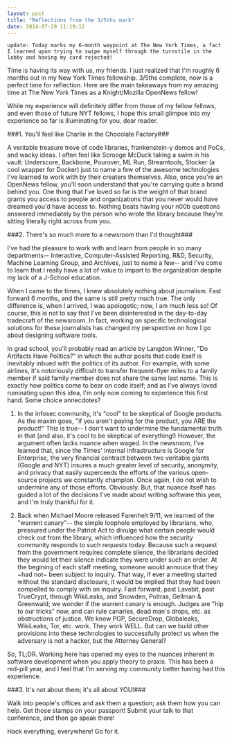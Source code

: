 ```yaml
---
layout: post
title: "Reflections from the 3/5ths mark"
date: 2014-07-29 11:19:12
---
```


`update: Today marks my 6-month waypoint at The New York Times, a fact I learned upon trying to swipe myself through the turnstile in the lobby and having my card rejected!`

Time is having its way with us, my friends.  I just realized that I'm roughly 6 months out in my New York Times fellowship.  3/5ths complete, now is a perfect time for reflection.  Here are the main takeaways from my amazing time at The New York Times as a Knight/Mozilla OpenNews fellow!

While my experience will definitely differ from those of my fellow fellows, and even those of future NYT fellows, I hope this small glimpse into my experience so far is illuminating for you, dear reader.

###1. You'll feel like Charlie in the Chocolate Factory###

A veritable treasure trove of code libraries, frankenstein-y demos and PoCs, and wacky ideas.  I often feel like Scrooge McDuck taking a swim in his vault: Underscore, Backbone, Pourover, ML Run, Streamtools, Stocker (a cool wrapper for Docker) just to name a few of the awesome technologies I've learned to work with by their creaters themselves.  Also, once you're an OpenNews fellow, you'll soon understand that you're carrying quite a brand behind you.  One thing that I've loved so far is the weight of that brand grants you access to people and organizations that you never would have dreamed you'd have access to.  Nothing beats having your n00b questions answered immediately by the person who wrote the library because they're sitting literally right across from you.

###2. There's so much more to a newsroom than I'd thought###

I've had the pleasure to work with and learn from people in so many departments-- Interactive, Computer-Assisted Reporting, R&D, Security, Machine Learning Group, and Archives, just to name a few-- and I've come to learn that I really have a lot of value to impart to the organization despite my lack of a J-School education.

When I came to the times, I knew absolutely nothing about journalism.  Fast forward 6 months, and the same is still pretty much true.  The only difference is, when I arrived, I was apologetic; now, I am much less so!  Of course, this is not to say that I've been disinterested in the day-to-day tradecraft of the newsroom.  In fact, working on specific technological solutions for these journalists has changed my perspective on how I go about designing software tools.

In grad school, you'll probably read an article by Langdon Winner, "Do Artifacts Have Politics?" in which the author posits that code itself is inevitably inbued with the politics of its author.  For example, with some airlines, it's notoriously difficult to transfer frequent-flyer miles to a family member if said family member does not share the same last name.  This is exactly how politics come to bear on code itself; and as I've always loved ruminating upon this idea, I'm only now coming to experience this first hand.  Some choice annecdotes?

1. In the infosec community, it's "cool" to be skeptical of Google products.  As the maxim goes, "if you aren't paying for the product, you ARE the product!"  This is true-- I don't want to undermine the fundamental truth in that (and also, it's cool to be skeptical of everything!)  However, the argument often lacks nuance when waged.  In the newsroom, I've learned that, since the Times' internal infrastructure is Google for Enterprise, the very financial contract between two veritable giants (Google and NYT) insures a much greater level of security, anonymity, and privacy that easily superceeds the efforts of the various open-source projects we constantly champion.  Once again, I do not wish to undermine any of those efforts.  Obviously.  But, that nuance itself has guided a lot of the decisions I've made about writing software this year, and I'm truly thankful for it.

2. Back when Michael Moore released Farenheit 9/11, we learned of the "warrent canary"-- the simple loophole employed by librarians, who, pressured under the Patriot Act to divulge what certain people would check out from the library, which influenced how the security community responds to such requests today.  Because such a request from the government requires complete silence, the librarians decided they would let their silence indicate they were under such an order. At the begining of each staff meeting, someone would annouce that they ~had not~ been subject to inquiry.  That way, if ever a meeting started without the standard disclosure, it would be implied that they had been compelled to comply with an inquiry.  Fast forward; past Lavabit, past TrueCrypt, through WikiLeaks, and Snowden, Poitras, Gellman & Greenwald; we wonder if the warrent canary is enough.  Judges are "hip to our tricks" now, and can rule canaries, dead man's drops, etc. as obstructions of justice.  We know PGP, SecureDrop, Globaleaks, WikiLeaks, Tor, etc. work.  They work WELL.  But can we build other provisions into these technologies to successfully protect us when the adversary is not a hacker, but the Attorney General?

So, TL;DR.  Working here has opened my eyes to the nuances inherent in software development when you apply theory to praxis.  This has been a red-pill year, and I feel that I'm serving my community better having had this experience.

###3. It's not about them; it's all about YOU!###

Walk into people's offices and ask them a question; ask them how you can help.  Get those stamps on your passport!  Submit your talk to that conference, and then go speak there!

Hack everything, everywhere! Go for it.